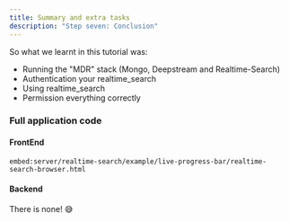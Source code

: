 ```yaml
---
title: Summary and extra tasks
description: "Step seven: Conclusion"
---
```


So what we learnt in this tutorial was:

- Running the "MDR" stack (Mongo, Deepstream and Realtime-Search)
- Authentication your realtime_search
- Using realtime_search
- Permission everything correctly

### Full application code

#### FrontEnd

`embed:server/realtime-search/example/live-progress-bar/realtime-search-browser.html`

#### Backend

There is none! 😅